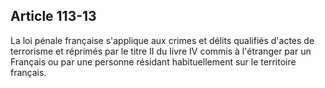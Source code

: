 Article 113-13
----
La loi pénale française s'applique aux crimes et délits qualifiés d'actes de
terrorisme et réprimés par le titre II du livre IV commis à l'étranger par un
Français ou par une personne résidant habituellement sur le territoire français.
